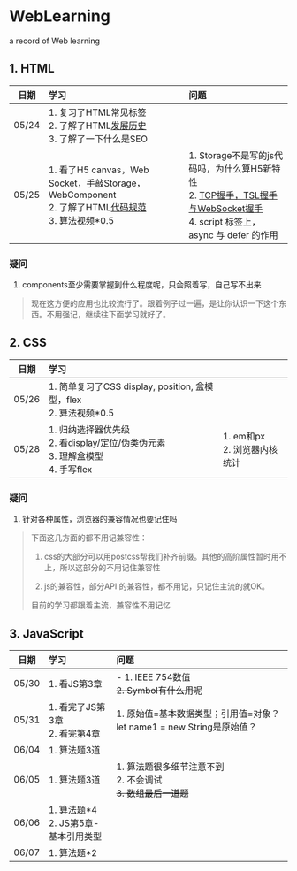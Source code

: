 # WebLearning

a record of Web learning

## 1. HTML

| 日期    | 学习                                                                                                                                   | 问题                                                                                                                                             |
|:-----:|:------------------------------------------------------------------------------------------------------------------------------------ |:---------------------------------------------------------------------------------------------------------------------------------------------- |
| 05/24 | 1. 复习了HTML常见标签<br/>2. 了解了HTML[发展历史](https://developer.mozilla.org/zh-CN/docs/Glossary/HTML)<br/>3. 了解了一下什么是SEO                       |                                                                                                                                                |
| 05/25 | 1. 看了H5 canvas，Web Socket，手敲Storage，WebComponent<br/>2. 了解了HTML[代码规范](https://www.runoob.com/html/html5-syntax.html)<br/>3. 算法视频*0.5 | 1. Storage不是写的js代码吗，为什么算H5新特性<br/>2. [TCP握手，TSL握手与WebSocket握手](https://juejin.cn/post/6844904132071948295)<br/>4. script 标签上，async 与 defer 的作用 |

### 疑问

1. components至少需要掌握到什么程度呢，只会照着写，自己写不出来

> 现在这方便的应用也比较流行了。跟着例子过一遍，是让你认识一下这个东西。不用强记，继续往下面学习就好了。

## 2. CSS

| 日期    | 学习                                                              |                         |
|:-----:|:--------------------------------------------------------------- |:----------------------- |
| 05/26 | 1. 简单复习了CSS display, position, 盒模型，flex<br/>2. 算法视频*0.5         |                         |
| 05/28 | 1. 归纳选择器优先级<br/>2. 看display/定位/伪类伪元素<br/>3. 理解盒模型<br/>4. 手写flex | 1. em和px<br/>2. 浏览器内核统计 |

### 疑问

1. 针对各种属性，浏览器的兼容情况也要记住吗

> 下面这几方面的都不用记兼容性：
> 
> 1. css的大部分可以用postcss帮我们补齐前缀。其他的高阶属性暂时用不上，所以这部分的不用记住兼容性
> 
> 2. js的兼容性，部分API 的兼容性，都不用记，只记住主流的就OK。
> 
> 目前的学习都跟着主流，兼容性不用记忆

## 3. JavaScript

| 日期    | 学习                           | 问题                                                    |
|:-----:|:---------------------------- |:----------------------------------------------------- |
| 05/30 | 1. 看JS第3章                    | - 1. IEEE 754数值<br/>~~2. Symbol有什么用呢<br/>~~           |
| 05/31 | 1. 看完了JS第3章<br/>2. 看完第4章     | 1. 原始值=基本数据类型；引用值=对象？let name1 = new String是原始值？<br/> |
| 06/04 | 1. 算法题3道                     |                                                       |
| 06/05 | 1. 算法题3道                     | 1. 算法题很多细节注意不到<br/>2. 不会调试<br/>~~3. 数组最后一道题~~         |
| 06/06 | 1. 算法题*4<br/>2. JS第5章-基本引用类型 |                                                       |
| 06/07 | 1. 算法题*2                     |                                                       |
